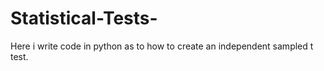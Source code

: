 # Statistical-Tests-
Here i write code in python as to how to create an independent sampled t test. 
